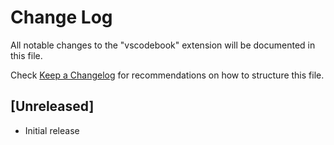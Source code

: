 # Change Log

All notable changes to the "vscodebook" extension will be documented in this file.

Check [Keep a Changelog](http://keepachangelog.com/) for recommendations on how to structure this file.

## [Unreleased]

- Initial release
